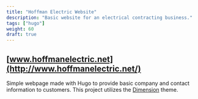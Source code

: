 ```yaml
---
title: "Hoffman Electric Website"
description: "Basic website for an electrical contracting business."
tags: ["hugo"]
weight: 60
draft: true
---
```


## [www.hoffmanelectric.net](http://www.hoffmanelectric.net/)

Simple webpage made with Hugo to provide basic company and contact information to customers. This project utilizes the [Dimension](https://github.com/sethmacleod/dimension) theme. 